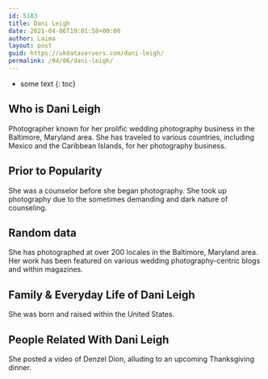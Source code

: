 ```yaml
---
id: 5183
title: Dani Leigh
date: 2021-04-06T19:01:58+00:00
author: Laima
layout: post
guid: https://ukdataservers.com/dani-leigh/
permalink: /04/06/dani-leigh/
---
```


* some text
{: toc}


## Who is Dani Leigh
                  
                  
                  
Photographer known for her prolific wedding photography business in the Baltimore, Maryland area. She has traveled to various countries, including Mexico and the Caribbean Islands, for her photography business. 
                  
              
            
              
            
                
                
                
## Prior to Popularity
                  
                  
                  
She was a counselor before she began photography. She took up photography due to the sometimes demanding and dark nature of counseling.
                  
              
            
              
            
                
                
                
## Random data
                  
                  
                  
She has photographed at over 200 locales in the Baltimore, Maryland area. Her work has been featured on various wedding photography-centric blogs and within magazines.
                  
              
            
              
            
                
                
                
## Family & Everyday Life of Dani Leigh
                  
                  
                  
She was born and raised within the United States.
                  
              
            
              
            
                
                
                
## People Related With Dani Leigh
                  
                  
                  
She posted a video of Denzel Dion, alluding to an upcoming Thanksgiving dinner.
                  
              
            
              
            
                
              
            
              
              
            
            
              
            
          
          
          
